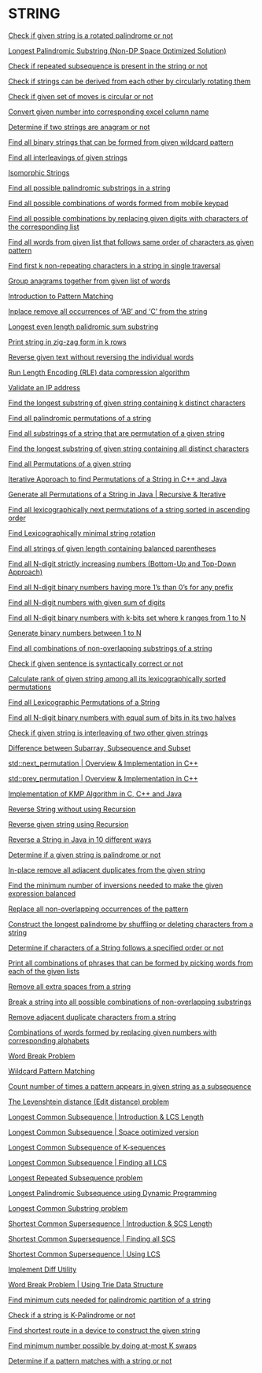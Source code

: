 # STRING

[Check if given string is a rotated palindrome or not
](http://www.techiedelight.com/check-given-string-rotated-palindrome-not/)

[Longest Palindromic Substring (Non-DP Space Optimized Solution)
](http://www.techiedelight.com/longest-palindromic-substring-non-dp-space-optimized-solution/)

[Check if repeated subsequence is present in the string or not
](http://www.techiedelight.com/check-repeated-subsequence-present-string-not/)

[Check if strings can be derived from each other by circularly rotating them
](http://www.techiedelight.com/check-strings-can-derived-circularly-rotating/)

[Check if given set of moves is circular or not
](http://www.techiedelight.com/check-given-set-moves-circular-not/)

[Convert given number into corresponding excel column name
](http://www.techiedelight.com/convert-given-number-corresponding-excel-column-name/)

[Determine if two strings are anagram or not
](http://www.techiedelight.com/determine-if-two-strings-are-anagram-or-not/)

[Find all binary strings that can be formed from given wildcard pattern
](http://www.techiedelight.com/find-binary-strings-can-formed-given-wildcard-pattern/)

[Find all interleavings of given strings
](http://www.techiedelight.com/find-interleavings-of-given-strings/)

[Isomorphic Strings
](http://www.techiedelight.com/isomorphic-strings/)

[Find all possible palindromic substrings in a string
](http://www.techiedelight.com/find-possible-palindromic-substrings-string/)

[Find all possible combinations of words formed from mobile keypad
](http://www.techiedelight.com/find-possible-combinations-words-formed-from-mobile-keypad/)

[Find all possible combinations by replacing given digits with characters of the corresponding list
](http://www.techiedelight.com/possible-combinations-replacing-given-digits-corresponding-list/)

[Find all words from given list that follows same order of characters as given pattern
](http://www.techiedelight.com/find-words-that-follows-given-pattern/)

[Find first k non-repeating characters in a string in single traversal
](http://www.techiedelight.com/first-k-non-repeating-characters-string/)

[Group anagrams together from given list of words
](http://www.techiedelight.com/group-anagrams-together-given-list-words/)

[Introduction to Pattern Matching
](http://www.techiedelight.com/introduction-pattern-matching/)

[Inplace remove all occurrences of ‘AB’ and ‘C’ from the string
](http://www.techiedelight.com/inplace-remove-all-occurrences-ab-c-string/)

[Longest even length palidromic sum substring
](http://www.techiedelight.com/longest-even-length-palidromic-sum-substring/)

[Print string in zig-zag form in k rows
](http://www.techiedelight.com/print-string-in-zig-zag-form-k-rows/)

[Reverse given text without reversing the individual words
](http://www.techiedelight.com/reverse-text-without-reversing-individual-words/)

[Run Length Encoding (RLE) data compression algorithm
](http://www.techiedelight.com/run-length-encoding-rle-data-compression-algorithm/)

[Validate an IP address
](http://www.techiedelight.com/validate-ip-address/)

[Find the longest substring of given string containing k distinct characters
](http://www.techiedelight.com/find-longest-substring-containing-k-distinct-characters/)

[Find all palindromic permutations of a string
](http://www.techiedelight.com/find-palindromic-permutations-string/)

[Find all substrings of a string that are permutation of a given string
](http://www.techiedelight.com/find-substrings-string-permutation-given-string/)

[Find the longest substring of given string containing all distinct characters
](http://www.techiedelight.com/find-longest-substring-given-string-containing-distinct-characters/)

[Find all Permutations of a given string
](http://www.techiedelight.com/find-permutations-given-string/)

[Iterative Approach to find Permutations of a String in C++ and Java
](http://www.techiedelight.com/find-permutations-string-cpp-java-iterative/)

[Generate all Permutations of a String in Java | Recursive & Iterative
](http://www.techiedelight.com/generate-permutations-string-java-recursive-iterative/)

[Find all lexicographically next permutations of a string sorted in ascending order
](http://www.techiedelight.com/find-lexicographically-next-permutations-string-sorted-ascending-order/)

[Find Lexicographically minimal string rotation
](http://www.techiedelight.com/find-lexicographically-minimal-string-rotation/)

[Find all strings of given length containing balanced parentheses
](http://www.techiedelight.com/find-strings-given-length-containing-balanced-parentheses/)

[Find all N-digit strictly increasing numbers (Bottom-Up and Top-Down Approach)
](http://www.techiedelight.com/find-n-digit-strictly-increasing-numbers-bottom-top-approach/)

[Find all N-digit binary numbers having more 1’s than 0’s for any prefix
](http://www.techiedelight.com/find-n-digit-binary-numbers-having-more-one-than-zero/)

[Find all N-digit numbers with given sum of digits
](http://www.techiedelight.com/find-all-n-digit-numbers-given-sum-digits/)

[Find all N-digit binary numbers with k-bits set where k ranges from 1 to N
](http://www.techiedelight.com/find-n-digit-binary-numbers-k-bits-set-k-ranges-1-n/)

[Generate binary numbers between 1 to N
](http://www.techiedelight.com/generate-binary-numbers-1-n/)

[Find all combinations of non-overlapping substrings of a string
](http://www.techiedelight.com/find-combinations-non-overlapping-substrings-string/)

[Check if given sentence is syntactically correct or not
](http://www.techiedelight.com/check-given-sentence-syntactically-correct-not/)

[Calculate rank of given string among all its lexicographically sorted permutations
](http://www.techiedelight.com/calculate-rank-lexicographically-sorted-permutations/)

[Find all Lexicographic Permutations of a String
](http://www.techiedelight.com/find-lexicographic-permutations-string/)

[Find all N-digit binary numbers with equal sum of bits in its two halves
](http://www.techiedelight.com/find-n-digit-binary-numbers-equal-sum-bits-two-halves/)

[Check if given string is interleaving of two other given strings
](http://www.techiedelight.com/check-string-interleaving-two-given-strings/)

[Difference between Subarray, Subsequence and Subset
](http://www.techiedelight.com/difference-between-subarray-subsequence-subset/)

[std::next_permutation | Overview & Implementation in C++
](http://www.techiedelight.com/std_next_permutation-overview-implementation/)

[std::prev_permutation | Overview & Implementation in C++
](http://www.techiedelight.com/std_prev_permutation-overview-implementation/)

[Implementation of KMP Algorithm in C, C++ and Java
](http://www.techiedelight.com/implementation-kmp-algorithm-c-cpp-java/)

[Reverse String without using Recursion
](http://www.techiedelight.com/reverse-string-without-using-recursion/)

[Reverse given string using Recursion
](http://www.techiedelight.com/reverse-a-string-using-recursion/)

[Reverse a String in Java in 10 different ways
](http://www.techiedelight.com/10-ways-reverse-a-string-java/)

[Determine if a given string is palindrome or not
](http://www.techiedelight.com/determine-given-string-is-palindrome-not/)

[In-place remove all adjacent duplicates from the given string
](http://www.techiedelight.com/in-place-remove-all-adjacent-duplicates-from-string/)

[Find the minimum number of inversions needed to make the given expression balanced
](http://www.techiedelight.com/minimum-number-inversions-expression-balanced/)

[Replace all non-overlapping occurrences of the pattern
](http://www.techiedelight.com/replace-non-overlapping-occurrences-pattern/)

[Construct the longest palindrome by shuffling or deleting characters from a string
](http://www.techiedelight.com/construct-longest-palindrome-string/)

[Determine if characters of a String follows a specified order or not
](http://www.techiedelight.com/determine-string-follows-specified-order/)

[Print all combinations of phrases that can be formed by picking words from each of the given lists
](http://www.techiedelight.com/combinations-phrases-formed-picking-words-lists/)

[Remove all extra spaces from a string
](http://www.techiedelight.com/remove-extra-spaces-string/)

[Break a string into all possible combinations of non-overlapping substrings
](http://www.techiedelight.com/break-string-non-overlapping-substrings/)

[Remove adjacent duplicate characters from a string
](http://www.techiedelight.com/remove-adjacent-duplicates-characters-string/)

[Combinations of words formed by replacing given numbers with corresponding alphabets
](http://www.techiedelight.com/combinations-of-words-formed-replacing-given-numbers-corresponding-english-alphabet/)

[Word Break Problem
](http://www.techiedelight.com/word-break-problem/)

[Wildcard Pattern Matching
](http://www.techiedelight.com/wildcard-pattern-matching/)

[Count number of times a pattern appears in given string as a subsequence
](http://www.techiedelight.com/count-number-times-pattern-appears-given-string-subsequence/)

[The Levenshtein distance (Edit distance) problem
](http://www.techiedelight.com/levenshtein-distance-edit-distance-problem/)

[Longest Common Subsequence | Introduction & LCS Length
](http://www.techiedelight.com/longest-common-subsequence/)

[Longest Common Subsequence | Space optimized version
](http://www.techiedelight.com/longest-common-subsequence-lcs-space-optimized-version/)

[Longest Common Subsequence of K-sequences
](http://www.techiedelight.com/longest-common-subsequence-of-k-sequences/)

[Longest Common Subsequence | Finding all LCS
](http://www.techiedelight.com/longest-common-subsequence-finding-lcs/)

[Longest Repeated Subsequence problem
](http://www.techiedelight.com/longest-repeated-subsequence-problem/)

[Longest Palindromic Subsequence using Dynamic Programming
](http://www.techiedelight.com/longest-palindromic-subsequence-using-dynamic-programming/)

[Longest Common Substring problem
](http://www.techiedelight.com/longest-common-substring-problem/)

[Shortest Common Supersequence | Introduction & SCS Length
](http://www.techiedelight.com/shortest-common-supersequence-introduction-scs-length/)

[Shortest Common Supersequence | Finding all SCS
](http://www.techiedelight.com/shortest-common-supersequence-finding-scs/)

[Shortest Common Supersequence | Using LCS
](http://www.techiedelight.com/shortest-common-supersequence-using-lcs/)

[Implement Diff Utility
](http://www.techiedelight.com/implement-diff-utility/)

[Word Break Problem | Using Trie Data Structure
](http://www.techiedelight.com/word-break-problem-using-trie/)

[Find minimum cuts needed for palindromic partition of a string
](http://www.techiedelight.com/find-minimum-cuts-needed-palindromic-partition-string/)

[Check if a string is K-Palindrome or not
](http://www.techiedelight.com/check-given-string-k-palindrome-not/)

[Find shortest route in a device to construct the given string
](http://www.techiedelight.com/find-shortest-route-device-construct-given-string/)

[Find minimum number possible by doing at-most K swaps
](http://www.techiedelight.com/find-minimum-number-possible-k-swaps/)

[Determine if a pattern matches with a string or not
](http://www.techiedelight.com/determine-pattern-matches-string-not/)

